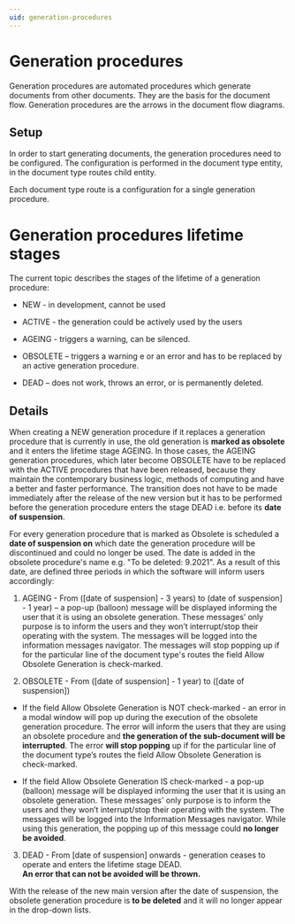 ```yaml
---
uid: generation-procedures
---
```


# Generation procedures

Generation procedures are automated procedures which generate documents from other documents.
They are the basis for the document flow.
Generation procedures are the arrows in the document flow diagrams.

## Setup

In order to start generating documents, the generation procedures need to be configured.
The configuration is performed in the document type entity, in the document type routes child entity.

Each document type route is a configuration for a single generation procedure.

# Generation procedures lifetime stages

The current topic describes the stages of the lifetime of a generation procedure:

- NEW - in development, cannot be used
- ACTIVE - the generation could be actively used by the users
- AGEING - triggers a warning, can be silenced.
- OBSOLETE – triggers a warning e or an error and has to be replaced by an active generation procedure.

- DEAD – does not work, throws an error, or is permanently deleted.

## Details 

When creating a NEW generation procedure if it replaces a generation procedure that is currently in use, the old generation is **marked as obsolete** and it enters the lifetime stage AGEING. In those cases, the AGEING generation procedures, which later become OBSOLETE have to be replaced with the ACTIVE procedures that have been released, because they maintain the contemporary business logic, methods of computing and have a better and faster performance. The transition does not have to be made immediately after the release of the new version but it has to be performed before the generation procedure enters the stage DEAD i.e. before its **date of suspension**.

For every generation procedure that is marked as Obsolete is scheduled a **date of suspension on** which date the generation procedure will be discontinued and could no longer be used. The date is added in the obsolete procedure's name e.g. "To be deleted: 9.2021". As a result of this date, are defined three periods in which the software will inform users accordingly:

1. AGEING - From ([date of suspension] - 3 years) to (date of suspension] - 1 year) – a pop-up (balloon) message will be displayed informing the user that it is using an obsolete generation. These messages’ only purpose is to inform the users and they won’t interrupt/stop their operating with the system. The messages will be logged into the information messages navigator. The messages will stop popping up if for the particular line of the document type's routes the field Allow Obsolete Generation is check-marked.

2. OBSOLETE - From ([date of suspension] - 1 year) to ([date of suspension])

  - If the field Allow Obsolete Generation is NOT check-marked - an error in a modal window will pop up during the execution of the obsolete generation procedure. The error will inform the users that they are using an obsolete procedure and **the generation of the sub-document will be interrupted**. The error **will stop popping** up if for the particular line of the document type’s routes the field Allow Obsolete Generation is check-marked.

  - If the field Allow Obsolete Generation IS check-marked - a pop-up (balloon) message will be displayed informing the user that it is using an obsolete generation. These messages' only purpose is to inform the users and they won’t interrupt/stop their operating with the system. The messages will be logged into the Information Messages navigator. While using this generation, the popping up of this message could **no longer be avoided**.

3. DEAD - From [date of suspension] onwards - generation ceases to operate and enters the lifetime stage DEAD. <br> **An error that can not be avoided will be thrown.**

With the release of the new main version after the date of suspension, the obsolete generation procedure is **to be deleted** and it will no longer appear in the drop-down lists.
